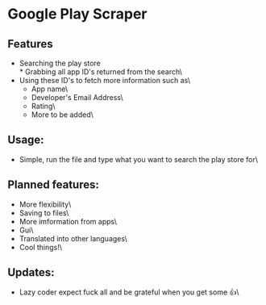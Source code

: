 # Google Play Scraper
## Features
* Searching the play store\
\* Grabbing all app ID's returned from the search\
* Using these ID's to fetch more information such as\
	* App name\
	* Developer's Email Address\
	* Rating\
	* More to be added\
## Usage:
* Simple, run the file and type what you want to search the play store for\
## Planned features:
* More flexibility\
* Saving to files\
* More imformation from apps\
* Gui\
* Translated into other languages\
* Cool things\!\
## Updates:
* Lazy coder expect fuck all and be grateful when you get some :+1:\